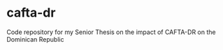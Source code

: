 # cafta-dr
Code repository for my Senior Thesis on the impact of CAFTA-DR on the Dominican Republic
